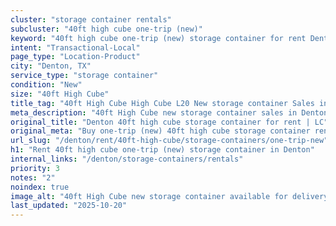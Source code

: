 ```yaml
---
cluster: "storage container rentals"
subcluster: "40ft high cube one-trip (new)"
keyword: "40ft high cube one-trip (new) storage container for rent Denton, TX"
intent: "Transactional-Local"
page_type: "Location-Product"
city: "Denton, TX"
service_type: "storage container"
condition: "New"
size: "40ft High Cube"
title_tag: "40ft High Cube High Cube L20 New storage container Sales in Denton | LC Container"
meta_description: "40ft High Cube new storage container sales in Denton. High cube containers with extra height. Fast delivery, competitive pricing. Serving storage containers area. Quote ID: SGM. Call (214) 524-4168 for your free quote today."
original_title: "Denton 40ft high cube storage container for rent | LC"
original_meta: "Buy one-trip (new) 40ft high cube storage container rent with local delivery in Denton, TX. LC Container — local Since 2003. Request a fast quote today."
url_slug: "/denton/rent/40ft-high-cube/storage-containers/one-trip-new"
h1: "Rent 40ft high cube one-trip (new) storage container in Denton"
internal_links: "/denton/storage-containers/rentals"
priority: 3
notes: "2"
noindex: true
image_alt: "40ft High Cube new storage container available for delivery in Denton"
last_updated: "2025-10-20"
---
```


<!-- TODO: Add unique city/inventory copy, images, and internal links here. -->
